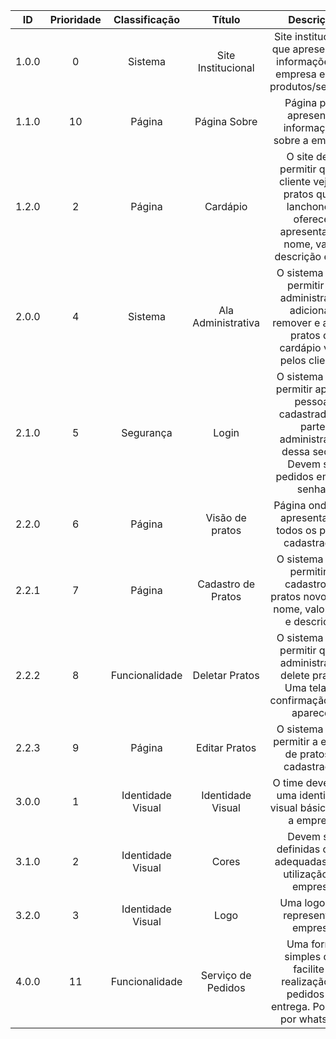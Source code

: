 | ID  |Prioridade|  Classificação  |     Título       |Descrição|
|:---:|:--------:|:---------------:|:----------------:|:-------:|
|1.0.0|    0     |     Sistema     |Site Institucional|Site institucional que apresente as informações da empresa e seus produtos/serviços|
|1.1.0|    10    |     Página      |   Página Sobre   |Página para apresentar informações sobre a empresa|
|1.2.0|    2     |     Página      |     Cardápio     |O site deve permitir que o cliente veja os pratos que a lanchonete oferece, apresentando nome, valor, descrição e foto|
|2.0.0|    4     |     Sistema     |Ala Administrativa|O sistema deve permitir ao administrador adicionar, remover e alterar pratos do cardápio visto pelos clientes|
|2.1.0|    5     |    Segurança    |      Login       |O sistema deve permitir apenas pessoal cadastrado na parte administrativa dessa seção. Devem ser pedidos email e senha.|
|2.2.0|    6     |     Página      |  Visão de pratos |Página onde são apresentados todos os pratos cadastrados|
|2.2.1|    7     |     Página      |Cadastro de Pratos|O sistema deve permitir o cadastro de pratos novos com nome, valor, foto e descrição|
|2.2.2|    8     | Funcionalidade  |  Deletar Pratos  |O sistema deve permitir que o administrador delete pratos. Uma tela de confirmação deve aparecer|
|2.2.3|    9     |     Página      |   Editar Pratos  |O sistema deve permitir a edição de pratos já cadastrados|
|3.0.0|    1     |Identidade Visual|Identidade Visual |O time deve criar uma identidade visual básica para a empresa|
|3.1.0|    2     |Identidade Visual|      Cores       |Devem ser definidas cores adequadas para utilização da empresa|
|3.2.0|   3      |Identidade Visual|       Logo       |Uma logo que represente a empresa
|4.0.0|   11     | Funcionalidade  |Serviço de Pedidos|Uma forma simples que facilite a realização de pedidos de entrega. Pode ser por whatsapp|